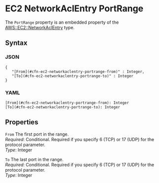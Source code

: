 # EC2 NetworkAclEntry PortRange<a name="aws-properties-ec2-networkaclentry-portrange"></a>

The `PortRange` property is an embedded property of the [AWS::EC2::NetworkAclEntry](aws-resource-ec2-network-acl-entry.md) type\.

## Syntax<a name="w4ab1c21c10d102c72c23b5"></a>

### JSON<a name="aws-properties-ec2-networkaclentry-portrange-syntax.json"></a>

```
{
   "[From](#cfn-ec2-networkaclentry-portrange-from)" : Integer,
   "[To](#cfn-ec2-networkaclentry-portrange-to)" : Integer
}
```

### YAML<a name="aws-properties-ec2-networkaclentry-portrange-syntax.yaml"></a>

```
[From](#cfn-ec2-networkaclentry-portrange-from): Integer
[To](#cfn-ec2-networkaclentry-portrange-to): Integer
```

## Properties<a name="w4ab1c21c10d102c72c23b7"></a>

`From`  <a name="cfn-ec2-networkaclentry-portrange-from"></a>
The first port in the range\.  
*Required*: Conditional\. Required if you specify 6 \(TCP\) or 17 \(UDP\) for the protocol parameter\.  
*Type*: Integer

`To`  <a name="cfn-ec2-networkaclentry-portrange-to"></a>
The last port in the range\.  
*Required*: Conditional\. Required if you specify 6 \(TCP\) or 17 \(UDP\) for the protocol parameter\.  
*Type*: Integer